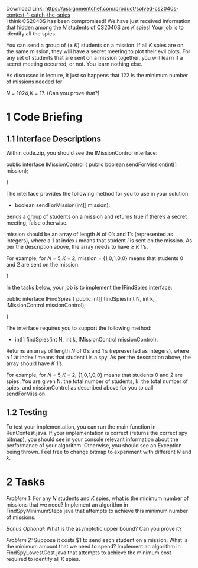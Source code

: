 Download Link: https://assignmentchef.com/product/solved-cs2040s-contest-1-catch-the-spies
<br>
I think CS2040S has been compromised! We have just received information that hidden among the <em>N </em>students of CS2040S are <em>K </em>spies! Your job is to identify all the spies.

You can send a group of (≥ <em>K</em>) students on a mission. If all <em>K </em>spies are on the same mission, they will have a secret meeting to plot their evil plots. For any set of students that are sent on a mission together, you will learn if a secret meeting occurred, or not. You learn nothing else.

As discussed in lecture, it just so happens that 122 is the minimum number of missions needed for

<em>N </em>= 1024<em>,K </em>= 17. (Can you prove that?)

<h1>1           Code Briefing</h1>

<h2>1.1         Interface Descriptions</h2>

Within code.zip, you should see the IMissionControl interface:

public interface IMissionControl { public boolean sendForMission(int[] mission);

}

The interface provides the following method for you to use in your solution:

<ul>

 <li>boolean sendForMission(int[] mission):</li>

</ul>

Sends a group of students on a mission and returns true if there’s a secret meeting, false otherwise.

mission should be an array of length <em>N </em>of 0’s and 1’s (represented as integers), where a 1 at index <em>i </em>means that student <em>i </em>is sent on the mission. As per the description above, the array needs to have ≥ <em>K </em>1’s.

For example, for <em>N </em>= 5<em>,K </em>= 2, mission = {1<em>,</em>0<em>,</em>1<em>,</em>0<em>,</em>0} means that students 0 and 2 are sent on the mission.

1

In the tasks below, your job is to implement the IFindSpies interface:

public interface IFindSpies { public int[] findSpies(int N, int k, IMissionControl missionControl);

}

The interface requires you to support the following method:

<ul>

 <li>int[] findSpies(int N, int k, IMissionControl missionControl):</li>

</ul>

Returns an array of length <em>N </em>of 0’s and 1’s (represented as integers), where a 1 at index <em>i </em>means that student <em>i </em>is a spy. As per the description above, the array should have <em>K </em>1’s.

For example, for <em>N </em>= 5<em>,K </em>= 2, {1<em>,</em>0<em>,</em>1<em>,</em>0<em>,</em>0} means that students 0 and 2 are spies. You are given N: the total number of students, k: the total number of spies, and missionControl as described above for you to call sendForMission.

<h2>1.2         Testing</h2>

To test your implementation, you can run the main function in RunContest.java. If your implementation is correct (returns the correct spy bitmap), you should see in your console relevant information about the performance of your algorithm. Otherwise, you should see an Exception being thrown. Feel free to change bitmap to experiment with different <em>N </em>and <em>k</em>.

<h1>2           Tasks</h1>

<em>Problem 1: </em>For any <em>N </em>students and <em>K </em>spies, what is the minimum number of missions that we need? Implement an algorithm in FindSpyMinimumSteps.java that attempts to achieve this minimum number of missions.

<em>Bonus Optional: </em>What is the asymptotic upper bound? Can you prove it?

<em>Problem 2: </em>Suppose it costs $1 to send each student on a mission. What is the minimum amount that we need to spend? Implement an algorithm in FindSpyLowestCost.java that attempts to achieve the minimum cost required to identify all <em>K </em>spies.